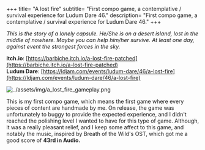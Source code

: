 +++
title= "A lost fire"
subtitle= "First compo game, a contemplative / survival experience for Ludum Dare 46."
description= "First compo game, a contemplative / survival experience for Ludum Dare 46."
+++

_This is the story of a lonely capsule. He/She is on a desert island, lost in the middle of nowhere. Maybe you can help him/her survive. At least one day, against event the strongest forces in the sky._

**itch.io**: [https://barbiche.itch.io/a-lost-fire-patched](https://barbiche.itch.io/a-lost-fire-patched)  
**Ludum Dare**: [https://ldjam.com/events/ludum-dare/46/a-lost-fire](https://ldjam.com/events/ludum-dare/46/a-lost-fire)

![../assets/img/a_lost_fire_gameplay.png](/assets/img/a_lost_fire_gameplay.png)

This is my first compo game, which means the first game where every pieces of content are handmade by me. On release, the game was unfortunately to buggy to provide the expected experience, and I didn't reached the polishing level I wanted to have for this type of game. Although, it was a really pleasant relief, and I keep some affect to this game, and notably the music, inspired by Breath of the Wild's OST, which got me a good score of **43rd in Audio.**